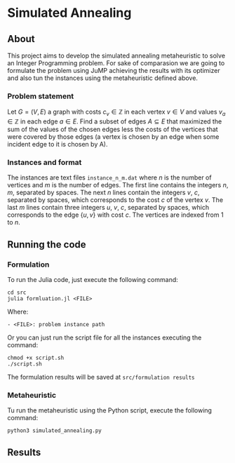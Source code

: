 # Simulated Annealing 

## About
This project aims to develop the simulated annealing metaheuristic to solve an Integer Programming problem. For sake of comparasion we are going to formulate the problem using JuMP achieving the results with its optimizer and also tun the instances using the metaheuristic defined above.

### Problem statement

Let $G = (V, E)$ a graph with costs $c_v \in \mathbb{Z}$ in each vertex $v \in V$ and values $v_a \in \mathbb{Z}$ in each edge $a \in E$. Find a subset of edges $A \subseteq E$ that maximized the sum of the values of the chosen edges less the costs of the vertices that were covered by those edges (a vertex is chosen by an edge when some incident edge to it is chosen by A).

### Instances and format
The instances are text files ```instance_n_m.dat``` where $n$ is the number of vertices and $m$ is the number of edges. The first line contains the integers $n$, $m$, separated by spaces. The next $n$ lines contain the integers $v$, $c$, separated by spaces, which corresponds to the cost $c$ of the vertex $v$. The last $m$ lines contain three integers $u$, $v$, $c$, separated by spaces, which corresponds to the edge $\{u, v\}$ with cost $c$. The vertices are indexed from 1 to $n$.

## Running the code

### Formulation
To run the Julia code, just execute the following command:

```
cd src
julia formluation.jl <FILE>
```

Where:

    - <FILE>: problem instance path

Or you can just run the script file for all the instances executing the command:
```
chmod +x script.sh
./script.sh
```

The formulation results will be saved at ```src/formulation results```


### Metaheuristic
Tu run the metaheuristic using the Python script, execute the following command:

```
python3 simulated_annealing.py 
```

## Results